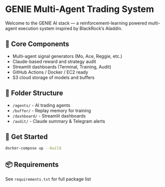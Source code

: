 # GENIE Multi-Agent Trading System

Welcome to the GENIE AI stack — a reinforcement-learning powered multi-agent execution system inspired by BlackRock’s Aladdin.

## 🚀 Core Components
- Multi-agent signal generators (Mo, Ace, Reggie, etc.)
- Claude-based reward and strategy audit
- Streamlit dashboards (Terminal, Training, Audit)
- GitHub Actions / Docker / EC2 ready
- S3 cloud storage of models and buffers

## 📁 Folder Structure
- `/agents/` - AI trading agents
- `/buffer/` - Replay memory for training
- `/dashboard/` - Streamlit dashboards
- `/audit/` - Claude summary & Telegram alerts

## 🧠 Get Started
```bash
docker-compose up --build
```

## 📦 Requirements
See `requirements.txt` for full package list